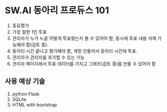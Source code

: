 # SW.AI 동아리 프로듀스 101

1. 동료평가
2. 가장 잘한 1인 투표
3. 관리자가 누가 누굴 어떻게 투표했는지 볼 수 있어야 함, 동시에 투표 내용 삭제 가능해야 함(검토 중).
4. 동아리 시간 끝나고 평가해야 함, 계정 만들어서 동아리 시간에 투표.
5. 관리자가 관리자를 추가할 수 있는 기능
6. 관리자 페이지에서 투표 데이터를 가지고 그래프(검토 중)를 만들 수 있어야 함


## 사용 예상 기술
1. python Flask
2. SQLite
3. HTML with bootstrap

